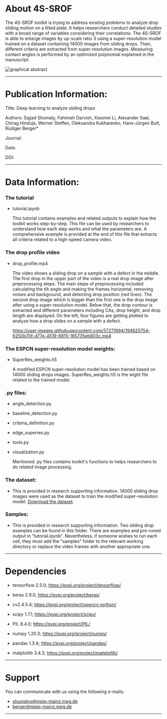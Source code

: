 # About 4S-SROF

The 4S-SROF toolkit is trying to address existing problems to analyze drop sliding motion on a tilted plate. It helps researchers conduct detailed studies with a broad range of variables considering their correlations. The 4S-SROF is able to enlarge images by up-scale ratio 3 using a super-resolution model trained on a dataset containing 14000 images from sliding drops. Then, different criteria are extracted from super-resolution images. Measuring contact angles is performed by an optimized polynomial explained in the manuscript.


![graphical abstract](https://user-images.githubusercontent.com/57271994/194614949-8736973c-4df3-4449-9a21-bc2423405648.png)

---
# Publication Information:

Title: Deep learning to analyze sliding drops

Authors: Sajjad Shumaly, Fahimeh Darvish, Xiaomei Li, Alexander Saal, Chirag Hinduja, Werner Steffen, Oleksandra Kukharenko, Hans-Jürgen Butt, Rüdiger Berger*

Journal:

Date:

DOI:

---
# Data Information:

### The tutorial

- tutorial.ipynb

    This tutorial contains examples and related outputs to explain how the toolkit works step-by-step. This file can be used by researchers to understand how each step     works and what the parameters are. A comprehensive example is provided at the end of this file that extracts all criteria related to a high-speed camera video.
    
### The drop profile video

- drop_profile.mp4

    The video shows a sliding drop on a sample with a defect in the middle. The first drop in the upper part of the video is a real drop image after preprocessing steps. The main steps of preprocessing included calculating the tilt angle and making the frames horizontal, removing noises and background, and detecting drop position (red lines). The second drop image which is bigger than the first one is the drop image after using a super-resolution model. Below that, the drop contour is extracted and different parameters including CAs, drop height, and drop length are displayed. On the left, four figures are getting plotted to analyze how a drop slides on a sample with a defect.
    
    https://user-images.githubusercontent.com/57271994/194625754-6250b70f-d77e-4519-8815-165735eb803c.mp4

### The ESPCN super-resolution model weights: 

- SuperRes_weights.h5

    A modified ESPCN super-resolution model has been trained based on 14000 sliding drops images. SuperRes_weights.h5 is the wight file related to the trained model.

### .py files: 

- angle_detection.py

- baseline_detection.py

- criteria_definition.py

- edge_superres.py

- tools.py

- visualization.py

    Mentioned .py files contains toolkit's functions to helps researchers to do related image processing.

### The dataset: 

- This is provided in research supporting information. 14000 sliding drop images were used as the dataset to train the modified super-resolution model. [Download the dataset](https://www.kaggle.com/datasets/sajjdeus/4s-srof).

### Samples: 

- This is provided in research supporting information. Two sliding drop examples can be found in this folder. There are examples and pre-runed output in "tutorial.ipynb". Nevertheless, if someone wishes to run each cell, they must add the "samples" folder to the relevant working directory or replace the video frames with another appropriate one.

---
# Dependencies 

- tensorflow 2.5.0; https://pypi.org/project/tensorflow/

- keras 2.9.0; https://pypi.org/project/keras/

- cv2 4.5.4; https://pypi.org/project/opencv-python/

- scipy 1.7.1; https://pypi.org/project/scipy/

- PIL 8.4.0; https://pypi.org/project/PIL/

- numpy 1.20.3; https://pypi.org/project/numpy/

- pandas 1.3.4; https://pypi.org/project/pandas/

- matplotlib 3.4.3; https://pypi.org/project/matplotlib/

---
# Support

You can communicate with us using the following e-mails:

- shumalys@mpip-mainz.mpg.de
- berger@mpip-mainz.mpg.de
---
